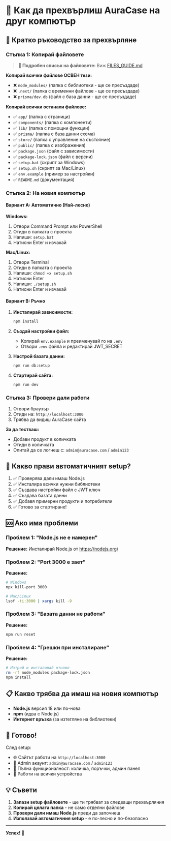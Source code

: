 # 📱 Как да прехвърлиш AuraCase на друг компютър

## 🎯 Кратко ръководство за прехвърляне

### **Стъпка 1: Копирай файловете**

> **📁 Подробен списък на файловете:** Виж [FILES_GUIDE.md](./FILES_GUIDE.md)

**Копирай всички файлове ОСВЕН тези:**
- ❌ `node_modules/` (папка с библиотеки - ще се пресъздаде)
- ❌ `.next/` (папка с временни файлове - ще се пресъздаде)
- ❌ `prisma/dev.db` (файл с база данни - ще се пресъздаде)

**Копирай всички останали файлове:**
- ✅ `app/` (папка с страници)
- ✅ `components/` (папка с компоненти)
- ✅ `lib/` (папка с помощни функции)
- ✅ `prisma/` (папка с база данни схема)
- ✅ `store/` (папка с управление на състояние)
- ✅ `public/` (папка с изображения)
- ✅ `package.json` (файл с зависимости)
- ✅ `package-lock.json` (файл с версии)
- ✅ `setup.bat` (скрипт за Windows)
- ✅ `setup.sh` (скрипт за Mac/Linux)
- ✅ `env.example` (пример за настройки)
- ✅ `README.md` (документация)

### **Стъпка 2: На новия компютър**

#### **Вариант A: Автоматично (Най-лесно)**

**Windows:**
1. Отвори Command Prompt или PowerShell
2. Отиди в папката с проекта
3. Напиши: `setup.bat`
4. Натисни Enter и изчакай

**Mac/Linux:**
1. Отвори Terminal
2. Отиди в папката с проекта
3. Напиши: `chmod +x setup.sh`
4. Натисни Enter
5. Напиши: `./setup.sh`
6. Натисни Enter и изчакай

#### **Вариант B: Ръчно**

1. **Инсталирай зависимости:**
   ```bash
   npm install
   ```

2. **Създай настройки файл:**
   - Копирай `env.example` и преименувай го на `.env`
   - Отвори `.env` файла и редактирай JWT_SECRET

3. **Настрой базата данни:**
   ```bash
   npm run db:setup
   ```

4. **Стартирай сайта:**
   ```bash
   npm run dev
   ```

### **Стъпка 3: Провери дали работи**

1. Отвори браузър
2. Отиди на: `http://localhost:3000`
3. Трябва да видиш AuraCase сайта

**За да тестваш:**
- Добави продукт в количката
- Отиди в количката
- Опитай да се логнеш с: `admin@auracase.com` / `admin123`

## 🔧 Какво прави автоматичният setup?

1. ✅ Проверява дали имаш Node.js
2. ✅ Инсталира всички нужни библиотеки
3. ✅ Създава настройки файл с JWT ключ
4. ✅ Създава базата данни
5. ✅ Добавя примерни продукти и потребители
6. ✅ Готово за стартиране!

## 🆘 Ако има проблеми

### **Проблем 1: "Node.js не е намерен"**
**Решение:** Инсталирай Node.js от https://nodejs.org/

### **Проблем 2: "Port 3000 е зает"**
**Решение:**
```bash
# Windows
npx kill-port 3000

# Mac/Linux
lsof -ti:3000 | xargs kill -9
```

### **Проблем 3: "Базата данни не работи"**
**Решение:**
```bash
npm run reset
```

### **Проблем 4: "Грешки при инсталиране"**
**Решение:**
```bash
# Изтрий и инсталирай отново
rm -rf node_modules package-lock.json
npm install
```

## 📋 Какво трябва да имаш на новия компютър

- **Node.js** версия 18 или по-нова
- **npm** (идва с Node.js)
- **Интернет връзка** (за изтегляне на библиотеки)

## 🎉 Готово!

След setup:
- 🌐 Сайтът работи на `http://localhost:3000`
- 👤 Admin акаунт: `admin@auracase.com` / `admin123`
- 🛒 Пълна функционалност: количка, поръчки, админ панел
- 📱 Работи на всички устройства

## 💡 Съвети

1. **Запази setup файловете** - ще ти трябват за следващи прехвърляния
2. **Копирай цялата папка** - не само отделни файлове
3. **Провери дали имаш Node.js** преди да започнеш
4. **Използвай автоматичния setup** - е по-лесно и по-безопасно

---

**Успех! 🚀**
